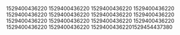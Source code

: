 1529400436220
1529400436220
1529400436220
1529400436220
1529400436220
1529400436220
1529400436220
1529400436220
1529400436220
1529400436220
1529400436220
1529400436220
1529400436220
1529400436220
15294004362201529454437380